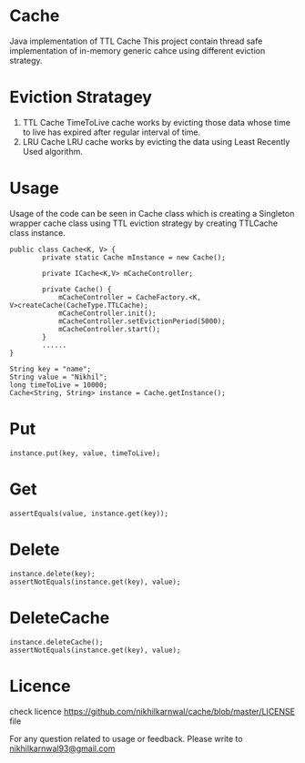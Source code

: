 # Cache
Java implementation of TTL Cache
This project contain thread safe implementation of in-memory generic cahce using different eviction strategy.
# Eviction Stratagey
1. TTL Cache
  TimeToLive cache works by evicting those data whose time to live has expired after regular interval of time. 
2. LRU Cache
  LRU cache works by evicting the data using Least Recently Used algorithm.

# Usage
Usage of the code can be seen in Cache class which is creating a Singleton wrapper cache class using TTL eviction strategy by creating TTLCache class instance.

    public class Cache<K, V> {
            private static Cache mInstance = new Cache();

            private ICache<K,V> mCacheController;

            private Cache() {
                mCacheController = CacheFactory.<K, V>createCache(CacheType.TTLCache);
                mCacheController.init();
                mCacheController.setEvictionPeriod(5000);
                mCacheController.start();
            }
            ......
    }

    String key = "name";
    String value = "Nikhil";
    long timeToLive = 10000;
    Cache<String, String> instance = Cache.getInstance();
  
# Put
    instance.put(key, value, timeToLive);

# Get
    assertEquals(value, instance.get(key));
# Delete
    instance.delete(key);
    assertNotEquals(instance.get(key), value);
# DeleteCache
    instance.deleteCache();
    assertNotEquals(instance.get(key), value);

# Licence 
check licence https://github.com/nikhilkarnwal/cache/blob/master/LICENSE  file

For any question related to usage or feedback.
Please write to nikhilkarnwal93@gmail.com
